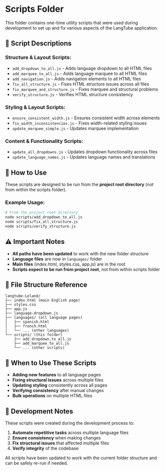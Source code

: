 # Scripts Folder

This folder contains one-time utility scripts that were used during development to set up and fix various aspects of the LangTube application.

## 📁 Script Descriptions

### **Structure & Layout Scripts:**
- `add_dropdown_to_all.js` - Adds language dropdown to all HTML files
- `add_marquee_to_all.js` - Adds language marquee to all HTML files  
- `add_navigation.js` - Adds navigation elements to all HTML files
- `fix_all_structure.js` - Fixes HTML structure issues across all files
- `fix_marquee_and_structure.js` - Fixes marquee and structural problems
- `verify_structure.js` - Verifies HTML structure consistency

### **Styling & Layout Scripts:**
- `ensure_consistent_width.js` - Ensures consistent width across elements
- `fix_width_inconsistencies.js` - Fixes width-related styling issues
- `update_marquee_simple.js` - Updates marquee implementation

### **Content & Functionality Scripts:**
- `update_all_dropdowns.js` - Updates dropdown functionality across files
- `update_language_names.js` - Updates language names and translations

## 🚀 How to Use

These scripts are designed to be run from the **project root directory** (not from within the scripts folder).

### **Example Usage:**
```bash
# From the project root directory
node scripts/add_dropdown_to_all.js
node scripts/fix_all_structure.js
node scripts/verify_structure.js
```

## ⚠️ Important Notes

- **All paths have been updated** to work with the new folder structure
- **Language files** are now in `languages/` folder
- **Main files** (index.html, styles.css, app.js) are in the root
- **Scripts expect to be run from project root**, not from within scripts folder

## 🔧 File Structure Reference

```
langtube-Leland/
├── index.html (main English page)
├── styles.css
├── app.js
├── language-dropdown.js
├── languages/ (all language pages)
│   ├── spanish.html
│   ├── french.html
│   └── ... (other languages)
└── scripts/ (this folder)
    ├── add_dropdown_to_all.js
    ├── add_marquee_to_all.js
    └── ... (other scripts)
```

## 🎯 When to Use These Scripts

- **Adding new features** to all language pages
- **Fixing structural issues** across multiple files
- **Updating styling** consistently across all pages
- **Verifying consistency** after manual changes
- **Bulk operations** on multiple HTML files

## 📝 Development Notes

These scripts were created during the development process to:
1. **Automate repetitive tasks** across multiple language files
2. **Ensure consistency** when making changes
3. **Fix structural issues** that affected multiple files
4. **Verify integrity** of the codebase

All scripts have been updated to work with the current folder structure and can be safely re-run if needed.

